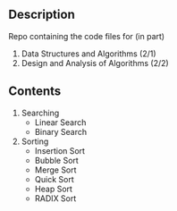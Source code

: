 ## Description

Repo containing the code files for (in part)
1. Data Structures and Algorithms (2/1)
2. Design and Analysis of Algorithms (2/2)

## Contents

1. Searching
    - Linear Search
    - Binary Search
2. Sorting
    - Insertion Sort
    - Bubble Sort
    - Merge Sort
    - Quick Sort
    - Heap Sort
    - RADIX Sort